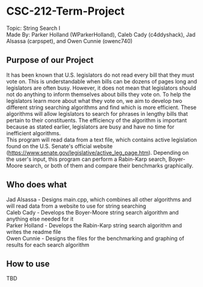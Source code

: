 # CSC-212-Term-Project
Topic: String Search I  
Made By: Parker Holland (WParkerHolland), Caleb Cady (c4ddyshack), Jad Alsassa (carpspet), and Owen Cunnie (owenc740)  

## Purpose of our Project
It has been known that U.S. legislators do not read every bill that they must vote on. This is understandable when bills can be dozens of pages long and legislators are often busy. However, it does not mean that legislators should not do anything to inform themselves about bills they vote on. To help the legislators learn more about what they vote on, we aim to develop two different string searching algorithms and find which is more efficient. These algorithms will allow legislators to search for phrases in lengthy bills that pertain to their constituents. The efficiency of the algorithm is important because as stated earlier, legislators are busy and have no time for inefficient algorithms.  
This program will read data from a text file, which contains active legislation found on the U.S. Senate's official website (https://www.senate.gov/legislative/active_leg_page.htm). Depending on the user's input, this program can perform a Rabin-Karp search, Boyer-Moore search, or both of them and compare their benchmarks graphically.

## Who does what
Jad Alsassa - Designs main.cpp, which combines all other algorithms and will read data from a website to use for string searching  
Caleb Cady - Develops the Boyer-Moore string search algorithm and anything else needed for it  
Parker Holland - Develops the Rabin-Karp string search algorithm and writes the readme file  
Owen Cunnie - Designs the files for the benchmarking and graphing of results for each search algorithm  

## How to use
TBD
